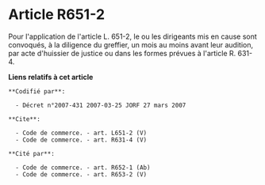 # Article R651-2

Pour l'application de l'article L. 651-2, le ou les dirigeants mis en cause sont convoqués, à la diligence du greffier, un
mois au moins avant leur audition, par acte d'huissier de justice ou dans les formes prévues à l'article R. 631-4.

**Liens relatifs à cet article**

	**Codifié par**:

	  - Décret n°2007-431 2007-03-25 JORF 27 mars 2007

	**Cite**:

	  - Code de commerce. - art. L651-2 (V)
	  - Code de commerce. - art. R631-4 (V)

	**Cité par**:

	  - Code de commerce. - art. R652-1 (Ab)
	  - Code de commerce. - art. R653-2 (V)

